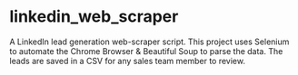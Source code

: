 # linkedin_web_scraper
A LinkedIn lead generation web-scraper script. This project uses Selenium to automate the Chrome Browser &amp; Beautiful Soup to parse the data. The leads are saved in a CSV for any sales team member to review.
